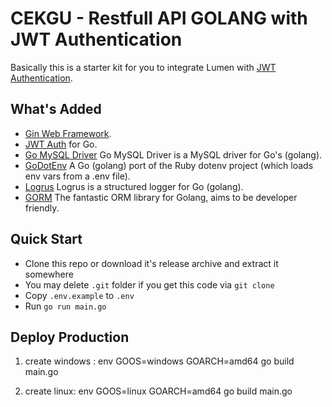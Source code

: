 # CEKGU - Restfull API GOLANG with JWT Authentication

Basically this is a starter kit for you to integrate Lumen with [JWT Authentication](https://jwt.io/).

## What's Added

- [Gin Web Framework](https://github.com/gin-gonic/gin).
- [JWT Auth](https://github.com/dgrijalva/jwt-go) for Go.
- [Go MySQL Driver](https://github.com/go-sql-driver/mysql) Go MySQL Driver is a MySQL driver for Go's (golang).
- [GoDotEnv](https://github.com/joho/godotenv) A Go (golang) port of the Ruby dotenv project (which loads env vars from a .env file).
- [Logrus](https://github.com/sirupsen/logrus) Logrus is a structured logger for Go (golang).
- [GORM](https://github.com/jinzhu/gorm) The fantastic ORM library for Golang, aims to be developer friendly.

## Quick Start

- Clone this repo or download it's release archive and extract it somewhere
- You may delete `.git` folder if you get this code via `git clone`
- Copy `.env.example` to `.env`
- Run `go run main.go`


## Deploy Production

1. create windows :
env GOOS=windows GOARCH=amd64 go build main.go

2. create linux:
env GOOS=linux GOARCH=amd64 go build main.go


